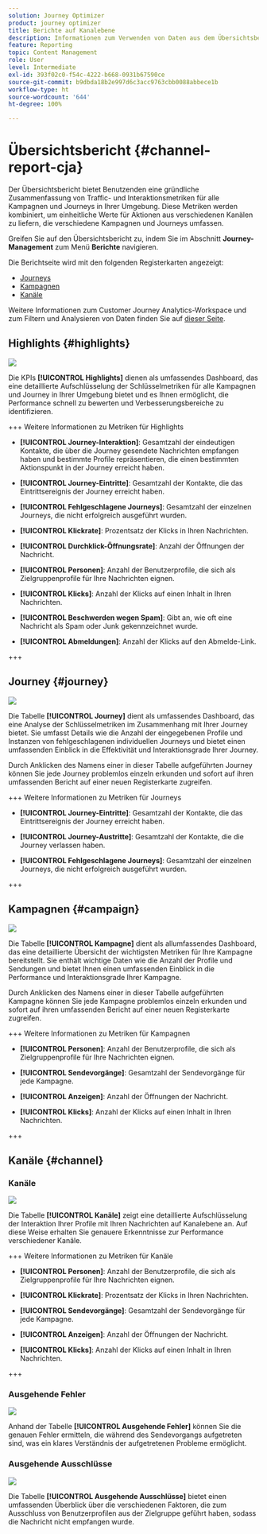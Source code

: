 ```yaml
---
solution: Journey Optimizer
product: journey optimizer
title: Berichte auf Kanalebene
description: Informationen zum Verwenden von Daten aus dem Übersichtsbericht
feature: Reporting
topic: Content Management
role: User
level: Intermediate
exl-id: 393f02c0-f54c-4222-b668-0931b67590ce
source-git-commit: b9dbda18b2e997d6c3acc9763cbb0088abbece1b
workflow-type: ht
source-wordcount: '644'
ht-degree: 100%

---
```


# Übersichtsbericht {#channel-report-cja}

Der Übersichtsbericht bietet Benutzenden eine gründliche Zusammenfassung von Traffic- und Interaktionsmetriken für alle Kampagnen und Journeys in Ihrer Umgebung. Diese Metriken werden kombiniert, um einheitliche Werte für Aktionen aus verschiedenen Kanälen zu liefern, die verschiedene Kampagnen und Journeys umfassen.

Greifen Sie auf den Übersichtsbericht zu, indem Sie im Abschnitt **Journey-Management** zum Menü **Berichte** navigieren. 

Die Berichtseite wird mit den folgenden Registerkarten angezeigt:

* [Journeys](#journey)
* [Kampagnen](#campaign)
* [Kanäle](#channel)

Weitere Informationen zum Customer Journey Analytics-Workspace und zum Filtern und Analysieren von Daten finden Sie auf [dieser Seite](https://experienceleague.adobe.com/de/docs/analytics-platform/using/cja-workspace/home).

## Highlights {#highlights}

![](assets/cja-highlights.png)

Die KPIs **[!UICONTROL Highlights]** dienen als umfassendes Dashboard, das eine detaillierte Aufschlüsselung der Schlüsselmetriken für alle Kampagnen und Journey in Ihrer Umgebung bietet und es Ihnen ermöglicht, die Performance schnell zu bewerten und Verbesserungsbereiche zu identifizieren.

+++ Weitere Informationen zu Metriken für Highlights

* **[!UICONTROL Journey-Interaktion]**: Gesamtzahl der eindeutigen Kontakte, die über die Journey gesendete Nachrichten empfangen haben und bestimmte Profile repräsentieren, die einen bestimmten Aktionspunkt in der Journey erreicht haben.

* **[!UICONTROL Journey-Eintritte]**: Gesamtzahl der Kontakte, die das Eintrittsereignis der Journey erreicht haben.

* **[!UICONTROL Fehlgeschlagene Journeys]**: Gesamtzahl der einzelnen Journeys, die nicht erfolgreich ausgeführt wurden.

* **[!UICONTROL Klickrate]**: Prozentsatz der Klicks in Ihren Nachrichten.

* **[!UICONTROL Durchklick-Öffnungsrate]**: Anzahl der Öffnungen der Nachricht.

* **[!UICONTROL Personen]**: Anzahl der Benutzerprofile, die sich als Zielgruppenprofile für Ihre Nachrichten eignen.

* **[!UICONTROL Klicks]**: Anzahl der Klicks auf einen Inhalt in Ihren Nachrichten.

* **[!UICONTROL Beschwerden wegen Spam]**: Gibt an, wie oft eine Nachricht als Spam oder Junk gekennzeichnet wurde.

* **[!UICONTROL Abmeldungen]**: Anzahl der Klicks auf den Abmelde-Link.

+++

## Journey {#journey}

![](assets/cja-channel-journeys.png)

Die Tabelle **[!UICONTROL Journey]** dient als umfassendes Dashboard, das eine Analyse der Schlüsselmetriken im Zusammenhang mit Ihrer Journey bietet. Sie umfasst Details wie die Anzahl der eingegebenen Profile und Instanzen von fehlgeschlagenen individuellen Journeys und bietet einen umfassenden Einblick in die Effektivität und Interaktionsgrade Ihrer Journey.

Durch Anklicken des Namens einer in dieser Tabelle aufgeführten Journey können Sie jede Journey problemlos einzeln erkunden und sofort auf ihren umfassenden Bericht auf einer neuen Registerkarte zugreifen.

+++ Weitere Informationen zu Metriken für Journeys

* **[!UICONTROL Journey-Eintritte]**: Gesamtzahl der Kontakte, die das Eintrittsereignis der Journey erreicht haben.

* **[!UICONTROL Journey-Austritte]**: Gesamtzahl der Kontakte, die die Journey verlassen haben.

* **[!UICONTROL Fehlgeschlagene Journeys]**: Gesamtzahl der einzelnen Journeys, die nicht erfolgreich ausgeführt wurden.

+++

## Kampagnen {#campaign}

![](assets/cja-channel-campaigns.png)

Die Tabelle **[!UICONTROL Kampagne]** dient als allumfassendes Dashboard, das eine detaillierte Übersicht der wichtigsten Metriken für Ihre Kampagne bereitstellt. Sie enthält wichtige Daten wie die Anzahl der Profile und Sendungen und bietet Ihnen einen umfassenden Einblick in die Performance und Interaktionsgrade Ihrer Kampagne.

Durch Anklicken des Namens einer in dieser Tabelle aufgeführten Kampagne können Sie jede Kampagne problemlos einzeln erkunden und sofort auf ihren umfassenden Bericht auf einer neuen Registerkarte zugreifen.

+++ Weitere Informationen zu Metriken für Kampagnen

* **[!UICONTROL Personen]**: Anzahl der Benutzerprofile, die sich als Zielgruppenprofile für Ihre Nachrichten eignen.

* **[!UICONTROL Sendevorgänge]**: Gesamtzahl der Sendevorgänge für jede Kampagne.

* **[!UICONTROL Anzeigen]**: Anzahl der Öffnungen der Nachricht.

* **[!UICONTROL Klicks]**: Anzahl der Klicks auf einen Inhalt in Ihren Nachrichten.

+++

## Kanäle {#channel}

### Kanäle

![](assets/cja-channels.png)

Die Tabelle **[!UICONTROL Kanäle]** zeigt eine detaillierte Aufschlüsselung der Interaktion Ihrer Profile mit Ihren Nachrichten auf Kanalebene an. Auf diese Weise erhalten Sie genauere Erkenntnisse zur Performance verschiedener Kanäle.

+++ Weitere Informationen zu Metriken für Kanäle

* **[!UICONTROL Personen]**: Anzahl der Benutzerprofile, die sich als Zielgruppenprofile für Ihre Nachrichten eignen.

* **[!UICONTROL Klickrate]**: Prozentsatz der Klicks in Ihren Nachrichten.

* **[!UICONTROL Sendevorgänge]**: Gesamtzahl der Sendevorgänge für jede Kampagne.

* **[!UICONTROL Anzeigen]**: Anzahl der Öffnungen der Nachricht.

* **[!UICONTROL Klicks]**: Anzahl der Klicks auf einen Inhalt in Ihren Nachrichten.

+++

### Ausgehende Fehler

![](assets/cja-channels-outbound-errors.png)

Anhand der Tabelle **[!UICONTROL Ausgehende Fehler]** können Sie die genauen Fehler ermitteln, die während des Sendevorgangs aufgetreten sind, was ein klares Verständnis der aufgetretenen Probleme ermöglicht.

### Ausgehende Ausschlüsse

![](assets/cja-channels-outbound-excluded.png)

Die Tabelle **[!UICONTROL Ausgehende Ausschlüsse]** bietet einen umfassenden Überblick über die verschiedenen Faktoren, die zum Ausschluss von Benutzerprofilen aus der Zielgruppe geführt haben, sodass die Nachricht nicht empfangen wurde.
